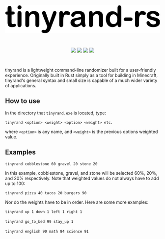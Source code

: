 <p align="center">
    <img src="https://raw.githubusercontent.com/DCFargo/tinyrand-rs/master/logo.png">
</p>
<br/>
<p align="center">
    <img src="https://img.shields.io/github/languages/code-size/DCFargo/tinyrand-rs">
    <img src="https://img.shields.io/appveyor/build/DCFargo/tinyrand-rs">
    <img src="https://img.shields.io/codacy/grade/c576297e6d07469784aa809ae93286d8">
    <img src="https://img.shields.io/github/downloads/DCFargo/tinyrand-rs/total">
</p>
<br/>
  
tinyrand is a lightweight command-line randomizer built for a user-friendly experience. Originally built in Rust simply as a tool for building in Minecraft, tinyrand's general syntax and small size is capable of a much wider variety of applications.

## How to use
In the directory that `tinyrand.exe` is located, type:

    tinyrand <option> <weight> <option> <weight> etc.
where `<option>` is any name, and `<weight>` is the previous options weighted value.

## Examples

    tinyrand cobblestone 60 gravel 20 stone 20
In this example, cobblestone, gravel, and stone will be selected 60%, 20%, and 20% respectively.
Note that weighted values do not always have to add up to 100:

    tinyrand pizza 40 tacos 20 burgers 90
Nor do the weights have to be in order.
Here are some more examples:

    tinyrand up 1 down 1 left 1 right 1
 
    tinyrand go_to_bed 99 stay_up 1

    tinyrand english 90 math 84 science 91
